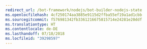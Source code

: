 ```yaml
---
redirect_url: /bot-framework/nodejs/bot-builder-nodejs-state
ms.openlocfilehash: 4cf250174aa3885e9115d2ffba55ef19a1ad1cbb
ms.sourcegitcommit: f576981342fb3361216675815714e24281e20ddf
ms.translationtype: HT
ms.contentlocale: de-DE
ms.lasthandoff: 07/18/2018
ms.locfileid: "39298597"
---
```

